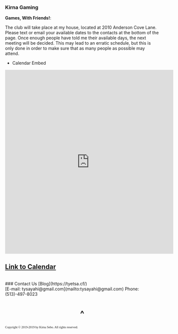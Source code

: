 ### Kirna Gaming 

**Games, With Friends!**:

The club will take place at my house, located at 2010 Anderson Cove Lane.
Please text or email your available dates to the contacts at the bottom of the page. 
Once enough people have told me their available days, the next meeting will be decided.
This may lead to an erratic schedule, but this is only done in order to make sure that as many people as possible may attend.


- Calendar Embed

<iframe src="https://calendar.google.com/calendar/embed?src=r5598i8htkrvt4kuc2g8omcqbc%40group.calendar.google.com&ctz=America%2FNew_York" style="border: 0" width="550" height="600" frameborder="0" scrolling="no"></iframe>

## [Link to Calendar](https://calendar.google.com/calendar/embed?src=r5598i8htkrvt4kuc2g8omcqbc%40group.calendar.google.com&ctz=America%2FNew_York)

<br>
### Contact Us
[Blog](https://tyetsa.cf/)
<br>
[E-mail: tysayahi@gmail.com](mailto:tysayahi@gmail.com)
Phone: (513)-497-8023


<h1 align="center">^</h1>


<p style="font-family: TimesNewRoman, Times New Roman, Times, Baskerville, Georgia, serif;
	font-size: 10px;
	font-style: normal;
	font-variant: normal;
	font-weight: 400;
	line-height: 16px;">Copyright © 2019-2019 by Kirna Sebo. All rights reserved.</p>
